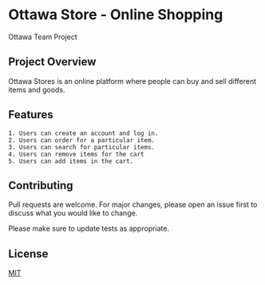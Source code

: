 # Ottawa Store - Online Shopping
Ottawa Team Project

## Project Overview

Ottawa Stores is an online platform where people can buy and
sell different items and goods.


## Features

```
1. Users can create an account and log in.
2. Users can order for a particular item.
3. Users can search for particular items.
4. Users can remove items for the cart
5. Users can add items in the cart.

```

## Contributing
Pull requests are welcome. For major changes, please open an issue first to discuss what you would like to change.

Please make sure to update tests as appropriate.

## License
[MIT](https://choosealicense.com/licenses/mit/)
